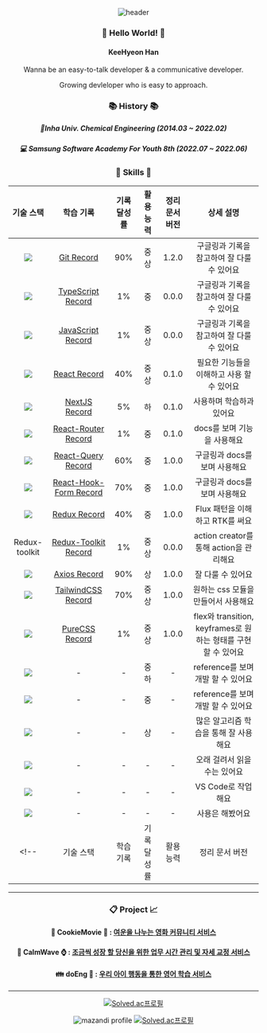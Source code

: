 

<div align="center">

![header](https://capsule-render.vercel.app/api?type=waving&color=FBC422&height=140&section=header&text=한기현%20||%20Kyeon&fontColor=353535&fontAlignY=45&fontSize=50&desc=Growing%20Devloper&descSize=28&descAlignY=80)
### :raising_hand: Hello World! :raising_hand: 

#### KeeHyeon Han

Wanna be an easy-to-talk developer & a communicative developer.

Growing devleloper who is easy to approach.

  ### :books: History :books:
  ##### :school:Inha Univ. Chemical Engineering (2014.03 ~ 2022.02)
  ##### :computer: Samsung Software Academy For Youth 8th (2022.07 ~ 2022.06)

  ### :hammer: Skills :wrench:
  |기술 스택|학습 기록|기록 달성률|활용 능력|정리 문서 버전|상세 설명|
|:---:|:---:|:---:|:---:|:---:|:---:|
|<img src="https://img.shields.io/badge/Git-F05032?style=flat-square&logo=Git&logoColor=FFFFFF"/>|[Git Record](https://github.com/HanKyeon/TIL-Today-I-Learned/blob/master/%ED%95%99%EC%8A%B5%20%EA%B8%B0%EC%88%A0%20%EC%A0%95%EB%A6%AC/Git.md)|90%|중상|1.2.0|구글링과 기록을 참고하여 잘 다룰 수 있어요|
|<img src="https://img.shields.io/badge/TypeScript-3178C6?style=flat-square&logo=TypeScript&logoColor=FFFFFF"/>|[TypeScript Record](https://github.com/HanKyeon/TIL-Today-I-Learned/blob/master/%ED%95%99%EC%8A%B5%20%EA%B8%B0%EC%88%A0%20%EC%A0%95%EB%A6%AC/TypeScript%20%EC%A0%95%EB%A6%AC%EC%A4%91.md)|1%|중|0.0.0|구글링과 기록을 참고하여 잘 다룰 수 있어요|
|<img src="https://img.shields.io/badge/JavaScript-F7DF1E?style=flat-square&logo=JavaScript&logoColor=FFFFFF"/>|[JavaScript Record](https://github.com/HanKyeon/TIL-Today-I-Learned/blob/master/%ED%95%99%EC%8A%B5%20%EA%B8%B0%EC%88%A0%20%EC%A0%95%EB%A6%AC/JavaScript%20DeepDive%20%EC%A0%95%EB%A6%AC%EC%A4%91.md)|1%|중상|0.0.0|구글링과 기록을 참고하여 잘 다룰 수 있어요|
|<img src="https://img.shields.io/badge/React-61DAFB?style=flat-square&logo=React&logoColor=white"/>|[React Record](https://github.com/HanKyeon/TIL-Today-I-Learned/blob/master/%ED%95%99%EC%8A%B5%20%EA%B8%B0%EC%88%A0%20%EC%A0%95%EB%A6%AC/React%20%EC%A0%95%EB%A6%AC%EC%A4%91.md)|40%|중상|0.1.0|필요한 기능들을 이해하고 사용 할 수 있어요|
  |<img src="https://img.shields.io/badge/Next-000000?style=flat-square&logo=Next.js&logoColor=white"/>|[NextJS Record](https://github.com/HanKyeon/TIL-Today-I-Learned/blob/master/%ED%95%99%EC%8A%B5%20%EA%B8%B0%EC%88%A0%20%EC%A0%95%EB%A6%AC/Nextjs%20%EC%A0%95%EB%A6%AC%EC%A4%91.md)|5%|하|0.1.0|사용하며 학습하과 있어요|
  |<img src="https://img.shields.io/badge/React%20Router-CA4245?style=flat-square&logo=ReactRouter&logoColor=white"/>|[React-Router Record](https://github.com/HanKyeon/TIL-Today-I-Learned/blob/master/%ED%95%99%EC%8A%B5%20%EA%B8%B0%EC%88%A0%20%EC%A0%95%EB%A6%AC/ReactRouter%20%EC%A0%95%EB%A6%AC%EC%A4%91.md)|1%|중|0.1.0|docs를 보며 기능을 사용해요|
  |<img src="https://img.shields.io/badge/React%20Query-FF4154?style=flat-square&logo=ReactQuery&logoColor=white"/>|[React-Query Record](https://github.com/HanKyeon/TIL-Today-I-Learned/blob/master/%ED%95%99%EC%8A%B5%20%EA%B8%B0%EC%88%A0%20%EC%A0%95%EB%A6%AC/ReactQuery.md)|60%|중|1.0.0|구글링과 docs를 보며 사용해요|
  |<img src="https://img.shields.io/badge/React%20Hook%20Form-EC5990?style=flat-square&logo=reacthookform&logoColor=white"/>|[React-Hook-Form Record](https://github.com/HanKyeon/TIL-Today-I-Learned/blob/master/%ED%95%99%EC%8A%B5%20%EA%B8%B0%EC%88%A0%20%EC%A0%95%EB%A6%AC/ReactHookForm.md)|70%|중|1.0.0|구글링과 docs를 보며 사용해요|
  |<img src="https://img.shields.io/badge/Redux-764ABC?style=flat-square&logo=Redux&logoColor=white"/>|[Redux Record](https://github.com/HanKyeon/TIL-Today-I-Learned/blob/master/%ED%95%99%EC%8A%B5%20%EA%B8%B0%EC%88%A0%20%EC%A0%95%EB%A6%AC/Redux%20%EC%A0%95%EB%A6%AC%EC%A4%91.md)|40%|중|1.0.0|Flux 패턴을 이해하고 RTK를 써요|
  |Redux-toolkit|[Redux-Toolkit Record](https://github.com/HanKyeon/TIL-Today-I-Learned/blob/master/%ED%95%99%EC%8A%B5%20%EA%B8%B0%EC%88%A0%20%EC%A0%95%EB%A6%AC/ReduxToolkit%20%EC%A0%95%EB%A6%AC%EC%A4%91.md)|1%|중상|0.0.0|action creator를 통해 action을 관리해요|
  |<img src="https://img.shields.io/badge/Axios-5A29E4?style=flat-square&logo=Axios&logoColor=white"/>|[Axios Record](https://github.com/HanKyeon/TIL-Today-I-Learned/blob/master/%ED%95%99%EC%8A%B5%20%EA%B8%B0%EC%88%A0%20%EC%A0%95%EB%A6%AC/Axios.md)|90%|상|1.0.0|잘 다룰 수 있어요|
  |<img src="https://img.shields.io/badge/Tailwind%20CSS-06B6D4?style=flat-square&logo=TailwindCSS&logoColor=white"/>|[TailwindCSS Record](https://github.com/HanKyeon/TIL-Today-I-Learned/blob/master/%ED%95%99%EC%8A%B5%20%EA%B8%B0%EC%88%A0%20%EC%A0%95%EB%A6%AC/TailwindCSS.md)|70%|중상|1.0.0|원하는 css 모듈을 만들어서 사용해요|
  |<img src="https://img.shields.io/badge/CSS-1572B6?style=flat-square&logo=CSS3&logoColor=white"/>|[PureCSS Record](https://github.com/HanKyeon/TIL-Today-I-Learned/blob/master/%ED%95%99%EC%8A%B5%20%EA%B8%B0%EC%88%A0%20%EC%A0%95%EB%A6%AC/Pure%20CSS%20%EC%A0%95%EB%A6%AC%EC%A4%91.md)|1%|중상|1.0.0|flex와 transition, keyframes로 원하는 형태를 구현 할 수 있어요|
  |<img src="https://img.shields.io/badge/Vue-4FC08D?style=flat-square&logo=Vue.js&logoColor=white"/>|-|-|중하|-|reference를 보며 개발 할 수 있어요|
  |<img src="https://img.shields.io/badge/django-092E20?style=flat-square&logo=Django&logoColor=white"/>|-|-|중|-|reference를 보며 개발 할 수 있어요|
  |<img src="https://img.shields.io/badge/Python-3776AB?style=flat-square&logo=Python&logoColor=FFFFFF"/>|-|-|상|-|많은 알고리즘 학습을 통해 잘 사용해요|
  |<img src="https://img.shields.io/badge/Kotlin-7F52FF?style=flat-square&logo=Kotlin&logoColor=FFFFFF"/>|-|-|-|-|오래 걸려서 읽을 수는 있어요|
  |<img src="https://img.shields.io/badge/Visual%20Studio%20Code-007ACC?style=flat-square&logo=Visual Studio Code&logoColor=FFFFFF"/>|-|-|-|-|VS Code로 작업해요|
  |<img src="https://img.shields.io/badge/Android%20Studio-3DDC84?style=flat-square&logo=Android&logoColor=FFFFFF"/>|-|-|-|-|사용은 해봤어요|
<!--   |기술 스택|학습 기록|기록 달성률|활용 능력|정리 문서 버전| -->

  ---
  ### :clipboard: Project :chart_with_upwards_trend:
  
  #### :cookie: CookieMovie :movie_camera: : [여운을 나누는 영화 커뮤니티 서비스](https://github.com/HanKyeon/CookieMovie)
  #### :ocean: CalmWave :watch: : [조금씩 성장 할 당신을 위한 업무 시간 관리 및 자세 교정 서비스](https://github.com/HanKyeon/Calm-Wave)
  #### :family: doEng :baby: : [우리 아이 행동을 통한 영어 학습 서비스](https://github.com/HanKyeon/doEng)
  ---
  
  [![Solved.ac프로필](http://mazassumnida.wtf/api/mini/generate_badge?boj=hgh21233)](https://solved.ac/hgh21233)

  <div>

  ![mazandi profile](http://mazandi.herokuapp.com/api?handle=hgh21233&theme=warm)
  [![Solved.ac프로필](http://mazassumnida.wtf/api/v2/generate_badge?boj=hgh21233)](https://solved.ac/hgh21233)

  </div>

</div>
